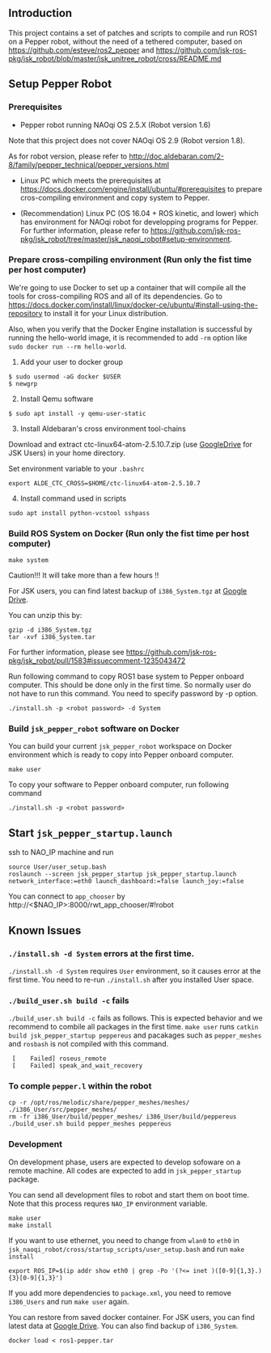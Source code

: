 ## Introduction

This project contains a set of patches and scripts to compile and run ROS1 on a Pepper robot, without the need of a tethered computer, based on https://github.com/esteve/ros2_pepper and https://github.com/jsk-ros-pkg/jsk_robot/blob/master/jsk_unitree_robot/cross/README.md

## Setup Pepper Robot

### Prerequisites

- Pepper robot running NAOqi OS 2.5.X (Robot version 1.6)

Note that this project does not cover NAOqi OS 2.9 (Robot version 1.8).

As for robot version, please refer to http://doc.aldebaran.com/2-8/family/pepper_technical/pepper_versions.html

- Linux PC which meets the prerequisites at https://docs.docker.com/engine/install/ubuntu/#prerequisites to prepare cros-compiling environment and copy system to Pepper.

- (Recommendation) Linux PC (OS 16.04 + ROS kinetic, and lower) which has environment for NAOqi robot for developping programs for Pepper. For further information, please refer to https://github.com/jsk-ros-pkg/jsk_robot/tree/master/jsk_naoqi_robot#setup-environment.

### Prepare cross-compiling environment (Run only the fist time per host computer)

We're going to use Docker to set up a container that will compile all the tools for cross-compiling ROS and all of its dependencies. Go to https://docs.docker.com/install/linux/docker-ce/ubuntu/#install-using-the-repository to install it for your Linux distribution.

Also, when you verify that the Docker Engine installation is successful by running the hello-world image, it is recommended to add `-rm` option like `sudo docker run --rm hello-world`.

1. Add your user to docker group
```
$ sudo usermod -aG docker $USER
$ newgrp
```

2. Install Qemu software
```
$ sudo apt install -y qemu-user-static
```

3. Install Aldebaran's cross environment tool-chains

Download and extract ctc-linux64-atom-2.5.10.7.zip (use [GoogleDrive](https://drive.google.com/drive/folders/1P49oBEobwyVI4TG1nxxXUftc9TLEYEc7) for JSK Users) in your home directory.

Set environment variable to your `.bashrc`

```
export ALDE_CTC_CROSS=$HOME/ctc-linux64-atom-2.5.10.7
```

4. Install command used in scripts

```
sudo apt install python-vcstool sshpass
```

### Build ROS System on Docker  (Run only the fist time per host computer)

```
make system
```

Caution!!! It will take more than a few hours !!

For JSK users, you can find latest backup of `i386_System.tgz` at [Google Drive](https://drive.google.com/drive/u/1/folders/10rINVGt1iDM2WNofmf0sZBX_iTnpXya6).

You can unzip this by:
```
gzip -d i386_System.tgz
tar -xvf i386_System.tar
```
For further information, please see https://github.com/jsk-ros-pkg/jsk_robot/pull/1583#issuecomment-1235043472

Run following command to copy ROS1 base system to Pepper onboard computer. This should be done only in the first time. So normally user do not have to run this command. You need to specify password by -p option.
```
./install.sh -p <robot password> -d System
```

### Build `jsk_pepper_robot` software on Docker

You can build your current `jsk_pepper_robot` workspace on Docker environment which is ready to copy into Pepper onboard computer.

```
make user
```

To copy your software to Pepper onboard computer, run following command
```
./install.sh -p <robot password>
```

## Start `jsk_pepper_startup.launch`

ssh to NAO_IP machine and run
```
source User/user_setup.bash
roslaunch --screen jsk_pepper_startup jsk_pepper_startup.launch network_interface:=eth0 launch_dashboard:=false launch_joy:=false
```

You can connect to `app_chooser` by http://<$NAO_IP>:8000/rwt_app_chooser/#!robot

## Known Issues

### `./install.sh -d System` errors at the first time.

`./install.sh -d System` requires `User` environment, so it causes error at the first time. You need to re-run `./install.sh` after you installed User space.

### `./build_user.sh build -c` fails

`./build_user.sh build -c` fails as follows. This is expected behavior and we recommend to combile all packages in the first time. `make user` runs `catkin build jsk_pepper_startup peppereus` and pacakages such as `pepper_meshes` and `rosbash` is not compiled with this command.

```
 [    Failed] roseus_remote
 [    Failed] speak_and_wait_recovery
```

### To comple `pepper.l` within the robot

```
cp -r /opt/ros/melodic/share/pepper_meshes/meshes/  ./i386_User/src/pepper_meshes/
rm -fr i386_User/build/pepper_meshes/ i386_User/build/peppereus
./build_user.sh build pepper_meshes peppereus
```

### Development

On development phase, users are expected to develop sofoware on a remote machine. All codes are expected to add in `jsk_pepper_startup` package.


You can send all development files to robot and start them on boot time. Note that this process requres `NAO_IP` environment variable.

```
make user
make install
```

If you want to use ethernet, you need to change from `wlan0` to `eth0` in `jsk_naoqi_robot/cross/startup_scripts/user_setup.bash` and run `make install`
```
export ROS_IP=$(ip addr show eth0 | grep -Po '(?<= inet )([0-9]{1,3}.){3}[0-9]{1,3}')
```

If you add more dependencies to `package.xml`, you need to remove `i386_Users` and run `make user` again.


You can restore from saved docker container. For JSK users, you can find latest data at [Google Drive](https://drive.google.com/drive/u/1/folders/10rINVGt1iDM2WNofmf0sZBX_iTnpXya6). You can also find backup of `i386_System`.
```
docker load < ros1-pepper.tar
```